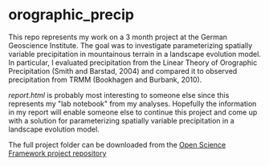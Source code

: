 # orographic_precip

This repo represents my work on a 3 month project at the German Geoscience Institute. The goal was to investigate parameterizing spatially variable precipitation in mountainous terrain in a landscape evolution model. In particular, I evaluated precipitation from the Linear Theory of Orographic Precipitation (Smith and Barstad, 2004) and compared it to observed precipitation from TRMM (Bookhagen and Burbank, 2010).

*report.html* is probably most interesting to someone else since this represents my "lab notebook" from my analyses. Hopefully the information in my report will enable someone else to continue this project and come up with a solution for parameterizing spatially variable precipitation in a landscape evolution model.

The full project folder can be downloaded from the [Open Science Framework project repository](https://doi.org/10.17605/OSF.IO/64B7M)

